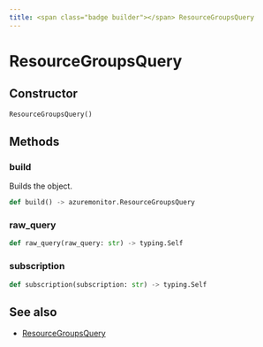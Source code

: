 ```yaml
---
title: <span class="badge builder"></span> ResourceGroupsQuery
---
```

# <span class="badge builder"></span> ResourceGroupsQuery

## Constructor

```python
ResourceGroupsQuery()
```
## Methods

### <span class="badge object-method"></span> build

Builds the object.

```python
def build() -> azuremonitor.ResourceGroupsQuery
```

### <span class="badge object-method"></span> raw_query

```python
def raw_query(raw_query: str) -> typing.Self
```

### <span class="badge object-method"></span> subscription

```python
def subscription(subscription: str) -> typing.Self
```

## See also

 * <span class="badge object-type-class"></span> [ResourceGroupsQuery](./object-ResourceGroupsQuery.md)
